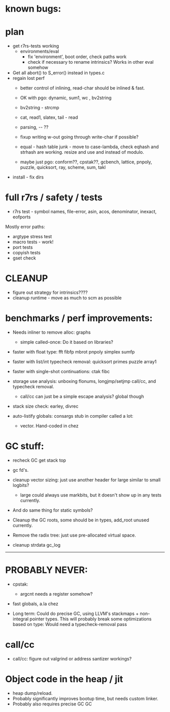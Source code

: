 # known bugs:

# plan
  * get r7rs-tests working
	* environments/eval
	   * fix 'environment', boot order, check paths work
	   * check if necessary to rename intrinsics? Works in other eval somehow
  * Get all abort() to S_error() instead in types.c
  * regain lost perf
	* better control of inlining, read-char should be inlined & fast.
	* OK with pgo: dynamic, sum1, wc , bv2string
	
    * bv2string - strcmp
	* cat, read1, slatex, tail - read
	* parsing, -- ??
	* fixup writing w-out going through write-char if possible?
	* equal - hash table junk - move to case-lambda, check eqhash and strhash are working.
               resize and use and instead of modulo.
	* maybe just pgo: conform??, cpstak??, gcbench, lattice, pnpoly, puzzle, quicksort, ray, scheme, sum, takl
  * install - fix dirs

	 
# full r7rs / safety / tests
  * r7rs test - symbol names, file-error, asin, acos, denominator, inexact, eofports
  
  Mostly error paths:
  * argtype stress test
  * macro tests - work!
  * port tests
  * copyish tests
  * gset check
  
# CLEANUP

* figure out strategy for intrinsics????
* cleanup runtime - move as much to scm as possible

# benchmarks / perf improvements:
  * Needs inliner to remove alloc: graphs
    * simple called-once: Do it based on libraries?
  * faster with float type: fft fibfp mbrot pnpoly simplex sumfp
  * faster with list/int typecheck removal: quicksort primes puzzle array1
  * faster with single-shot continuations: ctak fibc
  * storage use analysis: unboxing flonums, longjmp/setjmp call/cc, and typecheck removal.
    * call/cc can just be a simple escape analysis? global though
  
  * stack size check: earley, divrec
  * auto-listify globals: consargs stub in compiler called a lot: 
    * vector. Hand-coded in chez

# GC stuff:
* recheck GC get stack top

* gc fd's.
* cleanup vector sizing: just use another header for large similar to small logbits?
  * large could always use markbits, but it doesn't show up in any tests currently.
* And do same thing for static symbols?
* Cleanup the GC roots, some should be in types, add_root unused currently.
* Remove the radix tree: just use pre-allocated virtual space.
* cleanup strdata gc_log



----------------------------------------


# PROBABLY NEVER:	 

* cpstak:
  * argcnt needs a register somehow?

* fast globals, a.la chez

* Long term: Could do precise GC, using LLVM's stackmaps + non-integral pointer types. 
     This will probably break some optimizations based on type: Would need
	 a typecheck-removal pass
	 
# call/cc
  * call/cc: figure out valgrind or address santizer workings?

# Object code in the heap / jit
 * heap dump/reload.
 * Probably significantly improves bootup time, but needs custom linker.
 * Probably also requires precise GC GC
